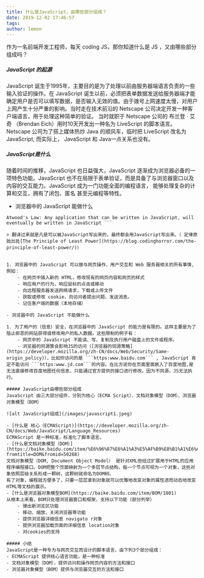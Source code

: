 ```yaml
---
title: 什么是JavaScript，由哪些部分组成？
date: 2019-12-02 17:46:57
tags:
author: lemon
---
```

作为一名前端开发工程师，每天 coding JS，那你知道什么是 JS ，又由哪些部分组成吗？
##### JavaScript 的起源
JavaScript 诞生于1995年，主要目的是为了处理以前由服务器端语言负责的一些输入验证的操作。在 JavaScript 诞生以前，必须把表单数据发送给服务器端才能确定用户是否可以填写数据，是否输入无效的值。由于拨号上网速度太慢，对用户上网产生十分严重的影响。当时走在技术前沿的 Netscape 公司决定开发一种客户端语言，用于处理这种简单的验证。
当时就职于 Netscape 公司的 布兰登 · 艾奇 （Brendan Eich）用时10天开发出一种名为 LiveScript 的脚本语言。 Netscape 公司为了搭上媒体热炒 Java 的顺风车，临时把 LiveScript 改名为 JavaScript, 而实际上， JavaScript 和 Java一点关系也没有。

##### JavaScript是什么
随着时间的推移，JavaScript 也日益强大，JavaScript 逐渐成为浏览器必备的一项特色功能。JavaScript 也不在局限于表单验证，而是具备了与浏览器窗口以及内容的交互能力。JavaScript 成为一门功能全面的编程语言， 能够处理复杂的计算和交互，拥有了闭包、匿名 甚至元编程等特性。

- 浏览器中的 JavaScript 能做什么

``` 
Atwood's Law: Any application that can be written in JavaScript, will eventually be written in JavaScript ```

> 翻译过来就是凡是可以被JavaScript写出来的，最终都会用JavaScript写出来。（ 定律原始出处[The Principle of Least Power](https://blog.codinghorror.com/the-principle-of-least-power/)）


1. 浏览器中的 JavaScript 可以做与网页操作、用户交互和 Web 服务器相关的所有事情, 例如：
	- 在网页中插入新的 HTML，修改现有的网页内容和网页的样式
	- 响应用户的行为，响应鼠标的点击或移动
	- 向远程服务器发送网络请求，下载或上传文件
	- 获取或修改 cookie，向访问者提出问题、发送消息。
	- 记住客户端的数据（本地存储）

- 浏览器中的 JavaScript 不能做什么

1. 为了用户的（信息）安全，在浏览器中的 JavaScript 的能力是有限的。这样主要是为了阻止邪恶的网站获得或修改用户的私人数据。这些限制的例子有：
	- 网页中的 JavaScript 不能读、写、复制及执行用户磁盘上的文件或程序。
	- 浏览器的同源策会影响JS的访问（[浏览器的同源策略](https://developer.mozilla.org/zh-CN/docs/Web/Security/Same-origin_policy)），比如你访问的是 ```https:www.baidu.com``` , JavaScript 肯定不能访问 ```https:www.jd.com```的内容。在比方说你在页面里面嵌入了百度地图,是无法直接修改百度地图任何信息，只能通过官方提供的接口进行修改。因为不同源，JS无法执行。

##### JavaScript由哪些部分组成
JavaScript 由三大部分组件，分别为核心（ECMA Script）、文档对象模型（DOM）、浏览器对象模型（BOM）

![alt JavaScript组成](/images/javascript1.jpeg)

- [什么是 核心（ECMAScript)](https://developer.mozilla.org/zh-CN/docs/Web/JavaScript/Language_Resources)
ECMAScript 是一种标准，标准化了脚本语言。
- [什么是文档对象模型（DOM）](https://baike.baidu.com/item/%E6%96%87%E6%A1%A3%E5%AF%B9%E8%B1%A1%E6%A8%A1%E5%9E%8B/1033822?fromtitle=DOM&fromid=50288)
文档对象模型（DOM, Document Object Model） 是针对XML但经过扩展用于HTML的应用程序编程接口。DOM把整个页面映射为一个多层节点结构，每一个节点可视为一个对象，这些对象依照层级关系形成一颗树，这颗树就命名为DOM树。
有了对象，编程就方便多了，只要一层层拿到对象就可以优雅地改变对象的属性进而动态地改变HTML等文档的展示。
- [什么是浏览器对象模型BOM](https://baike.baidu.com/item/BOM/1801)
从根本上来看，BOM只处理浏览器窗口和框架，支持以下功能（部分列举）
	- 弹出新浏览区功能
	- 移动、缩放、关闭浏览器等功能
	- 提供浏览器详细信息 navigato r对象
	- 提供浏览器加载页面的详细信息 location对象
	- 对cookies的支持

##### 小结
JavaScript是一种专为与网页交互而设计的脚本语言，由下列3个部分组成：
- ECMAScript 提供核心语言功能，是一种标准
- 文档对象模型（DOM），提供访问和操作网页内容的方法和接口
- 浏览器对象模型（BOM）提供与浏览器交互的方法和接口